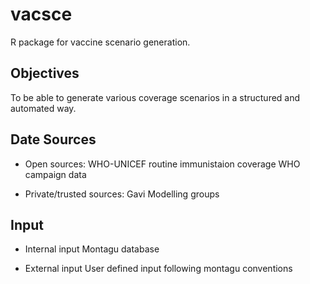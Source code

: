 # vacsce
R package for vaccine scenario generation.

## Objectives
To be able to generate various coverage scenarios in a structured and automated way.

## Date Sources
- Open sources:
WHO-UNICEF routine immunistaion coverage
WHO campaign data

- Private/trusted sources:
Gavi
Modelling groups

## Input

- Internal input
Montagu database

- External input
User defined input following montagu conventions
